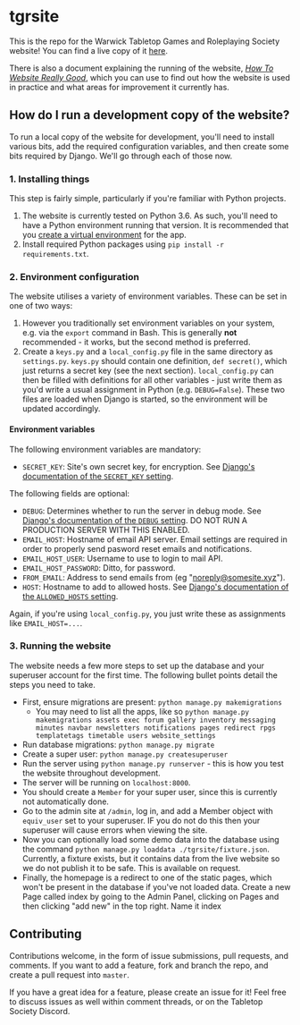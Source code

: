 # tgrsite
This is the repo for the Warwick Tabletop Games and Roleplaying Society website! You can find a live copy of it [here](https://www.warwicktabletop.co.uk/).

There is also a document explaining the running of the website, [*How To Website Really Good*](https://www.warwicktabletop.co.uk/website-good), which you can use to find out how the website is used in practice and what areas for improvement it currently has.

## How do I run a development copy of the website?
To run a local copy of the website for development, you'll need to install various bits, add the required configuration variables, and then create some bits required by Django. We'll go through each of those now.

### 1. Installing things
This step is fairly simple, particularly if you're familiar with Python projects.

1. The website is currently tested on Python 3.6. As such, you'll need to have a Python environment running that version. It is recommended that you [create a virtual environment](https://docs.djangoproject.com/en/2.0/topics/install/#installing-an-official-release-with-pip) for the app.
2. Install required Python packages using `pip install -r requirements.txt`.

### 2. Environment configuration
The website utilises a variety of environment variables. These can be set in one of two ways:

1. However you traditionally set environment variables on your system, e.g. via the `export` command in Bash. This is generally **not** recommended - it works, but the second method is preferred.
2. Create a `keys.py` and a `local_config.py` file in the same directory as `settings.py`. `keys.py` should contain one definition, `def secret()`, which just returns a secret key (see the next section). `local_config.py` can then be filled with definitions for all other variables - just write them as you'd write a usual assignment in Python (e.g. `DEBUG=False`). These two files are loaded when Django is started, so the environment will be updated accordingly.

#### Environment variables
The following environment variables are mandatory:
* `SECRET_KEY`: Site's own secret key, for encryption. See [Django's documentation of the `SECRET_KEY` setting](https://docs.djangoproject.com/en/2.0/ref/settings/#std:setting-SECRET_KEY).

The following fields are optional:
* `DEBUG`: Determines whether to run the server in debug mode. See [Django's documentation of the `DEBUG` setting](https://docs.djangoproject.com/en/2.0/ref/settings/#std:setting-DEBUG). DO NOT RUN A PRODUCTION SERVER WITH THIS ENABLED.
* `EMAIL_HOST`: Hostname of email API server. Email settings are required in order to properly send pasword reset emails and notifications.
* `EMAIL_HOST_USER`: Username to use to login to mail API.
* `EMAIL_HOST_PASSWORD`: Ditto, for password.
* `FROM_EMAIL`: Address to send emails from (eg "noreply@somesite.xyz").
* `HOST`: Hostname to add to allowed hosts. See [Django's documentation of the `ALLOWED_HOSTS` setting](https://docs.djangoproject.com/en/2.0/ref/settings/#std:setting-ALLOWED_HOSTS).

Again, if you're using `local_config.py`, you just write these as assignments like `EMAIL_HOST=...`.

### 3. Running the website
The website needs a few more steps to set up the database and your superuser account for the first time. The following bullet points detail the steps you need to take.

* First, ensure migrations are present: `python manage.py makemigrations`
  * You may need to list all the apps, like so `python manage.py makemigrations assets exec forum gallery inventory messaging minutes navbar newsletters notifications pages redirect rpgs templatetags timetable users website_settings`
* Run database migrations: `python manage.py migrate`
* Create a super user: `python manage.py createsuperuser`
* Run the server using `python manage.py runserver` - this is how you test the website throughout development.
 * The server will be running on `localhost:8000`.
 * You should create a `Member` for your super user, since this is currently not automatically done.
  * Go to the admin site at `/admin`, log in, and add a Member object with `equiv_user` set to your superuser. IF you do not do this then your superuser will cause errors when viewing the site.
* Now you can optionally load some demo data into the database using the command `python manage.py loaddata ./tgrsite/fixture.json`. Currently, a fixture exists, but it contains data from the live website so we do not publish it to be safe. This is available on request.
* Finally, the homepage is a redirect to one of the static pages, which won't be present in the database if you've not loaded data. Create a new Page called index by going to the Admin Panel, clicking on Pages and then clicking "add new" in the top right. Name it index

## Contributing
Contributions welcome, in the form of issue submissions, pull requests, and comments.
If you want to add a feature, fork and branch the repo, and create a pull request into `master`.

If you have a great idea for a feature, please create an issue for it! Feel free to discuss issues as well within comment threads, or on the Tabletop Society Discord.
